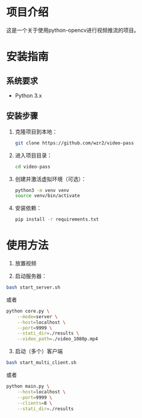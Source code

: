 # 项目介绍

这是一个关于使用python-opencv进行视频推流的项目。

# 安装指南

## 系统要求

- Python 3.x

## 安装步骤

1. 克隆项目到本地：

    ```bash
    git clone https://github.com/wzr2/video-pass
    ```

2. 进入项目目录：

    ```bash
    cd video-pass
    ```

3. 创建并激活虚拟环境（可选）：

    ```bash
    python3 -m venv venv
    source venv/bin/activate
    ```

4. 安装依赖：

    ```bash
    pip install -r requirements.txt
    ```

# 使用方法

1. 放置视频

2. 启动服务器：

```bash
bash start_server.sh
```

或者

```bash
python core.py \
    --mode=server \
    --host=localhost \
    --port=9999 \
    --stati_dir=./results \
    --video_path=./video_1080p.mp4
```

3. 启动（多个）客户端

```bash
bash start_multi_client.sh
```
或者
```bash
python main.py \
    --host=localhost \
    --port=9999 \
    --clients=8 \
    --stati_dir=./results
```